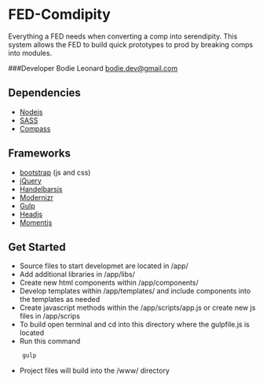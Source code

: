 FED-Comdipity
=============

Everything a FED needs when converting a comp into serendipity. This system allows the FED to build quick prototypes to prod by breaking comps into modules. 

###Developer
Bodie Leonard [bodie.dev@gmail.com](bodie.dev@gmail.com)

Dependencies
---
 - [Nodejs](http://nodejs.org/)
 - [SASS](http://sass-lang.com/)
 - [Compass](http://compass-style.org/)

Frameworks
---
 - [bootstrap](http://getbootstrap.com/) (js and css)
 - [jQuery](http://jquery.com/)
 - [Handelbarsjs](http://handlebarsjs.com/)
 - [Modernizr](http://modernizr.com/)
 - [Gulp](http://http://gulpjs.com/)
 - [Headjs](http://headjs.com/)
 - [Momentjs](http://momentjs.com/)

Get Started
---
 - Source files to start developmet are located in /app/
 - Add additional libraries in /app/libs/
 - Create new html components within /app/components/
 - Develop templates within /app/templates/ and include components into the templates as needed
 - Create javascript methods within the /app/scripts/app.js or create new js files in /app/scrips
 - To build open terminal and cd into this directory where the gulpfile.js is located
 - Run this command
```bash
	gulp
```
 - Project files will build into the /www/ directory 
 

